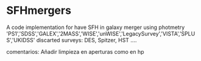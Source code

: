 # SFHmergers
A code implementation for have SFH in galaxy merger using photmetry
'PS1','SDSS','GALEX','2MASS','WISE','unWISE','LegacySurvey','VISTA','SPLUS','UKIDSS'
discarted surveys: DES, Spitzer, HST ....



comentarios:
Añadir limpieza en aperturas como en hp